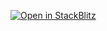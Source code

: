 [![Open in StackBlitz](https://developer.stackblitz.com/img/open_in_stackblitz.svg)](https://stackblitz.com/github/irg1008/pals-client)
